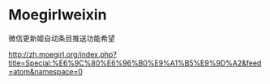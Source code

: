 Moegirlweixin
=============

微信更新姬自动条目推送功能希望

http://zh.moegirl.org/index.php?title=Special:%E6%9C%80%E6%96%B0%E9%A1%B5%E9%9D%A2&feed=atom&namespace=0

